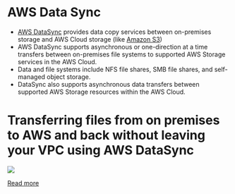 # AWS Data Sync
- [AWS DataSync](https://aws.amazon.com/datasync/) provides data copy services between on-premises storage and AWS Cloud storage (like [Amazon S3](../3_ObjectStorageTypes/AmazonS3/Readme.md))
- AWS DataSync supports asynchronous or one-direction at a time transfers between on-premises file systems to supported AWS Storage services in the AWS Cloud. 
- Data and file systems include NFS file shares, SMB file shares, and self-managed object storage. 
- DataSync also supports asynchronous data transfers between supported AWS Storage resources within the AWS Cloud.

[](assets/AWS-Data-Sync.png)

# Transferring files from on premises to AWS and back without leaving your VPC using AWS DataSync

![](https://d2908q01vomqb2.cloudfront.net/e1822db470e60d090affd0956d743cb0e7cdf113/2019/10/14/configuring-DataSync-to-use-Private-IPs-with-AWS-resources-mentioned-at-different-steps.png)

[Read more](https://aws.amazon.com/blogs/storage/transferring-files-from-on-premises-to-aws-and-back-without-leaving-your-vpc-using-aws-datasync/)